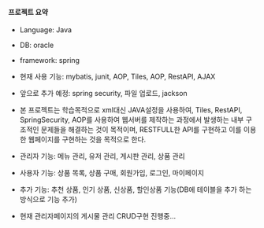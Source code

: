 #### 프로젝트 요약
- Language: Java
- DB: oracle
- framework: spring
- 현재 사용 기능: mybatis, junit, AOP, Tiles, AOP, RestAPI, AJAX
- 앞으로 추가 예정: spring security, 파일 업로드, jackson
- 본 프로젝트는 학습목적으로 xml대신 JAVA설정을 사용하여, Tiles, RestAPI, SpringSecurity, AOP를 사용하여 웹서버를 제작하는 과정에서 발생하는 내부 구조적인 문제들을 해결하는 것이 목적이며, RESTFULL한 API를 구현하고 이를 이용한 웹페이지를 구현하는 것을 목적으로 한다.
- 관리자 기능: 메뉴 관리, 유저 관리, 게시판 관리, 상품 관리
- 사용자 기능: 상품 목록, 상품 구매, 회원가입, 로그인, 마이페이지
- 추가 기능: 추천 상품, 인기 상품, 신상품, 할인상품 기능(DB에 테이블을 추가 하는 방식으로 기능 추가)


- 현재 관리자페이지의 게시물 관리 CRUD구현 진행중...
